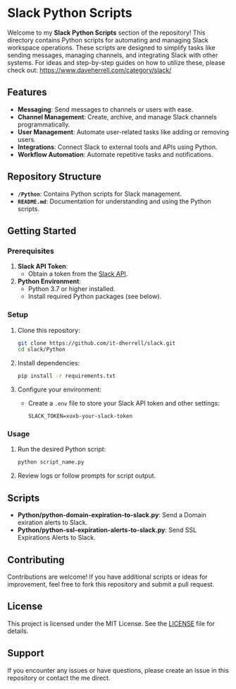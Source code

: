 # Slack Python Scripts

Welcome to my **Slack Python Scripts** section of the repository! This directory contains Python scripts for automating and managing Slack workspace operations. These scripts are designed to simplify tasks like sending messages, managing channels, and integrating Slack with other systems.  For ideas and step-by-step guides on how to utilize these, please check out: https://www.daveherrell.com/category/slack/

## Features

- **Messaging**: Send messages to channels or users with ease.
- **Channel Management**: Create, archive, and manage Slack channels programmatically.
- **User Management**: Automate user-related tasks like adding or removing users.
- **Integrations**: Connect Slack to external tools and APIs using Python.
- **Workflow Automation**: Automate repetitive tasks and notifications.

## Repository Structure

- **`/Python`**: Contains Python scripts for Slack management.
- **`README.md`**: Documentation for understanding and using the Python scripts.

## Getting Started

### Prerequisites

1. **Slack API Token**:
   - Obtain a token from the [Slack API](https://api.slack.com/).
2. **Python Environment**:
   - Python 3.7 or higher installed.
   - Install required Python packages (see below).

### Setup

1. Clone this repository:
   ```bash
   git clone https://github.com/it-dherrell/slack.git
   cd slack/Python
   ```

2. Install dependencies:
   ```bash
   pip install -r requirements.txt
   ```

3. Configure your environment:
   - Create a `.env` file to store your Slack API token and other settings:
     ```env
     SLACK_TOKEN=xoxb-your-slack-token
     ```

### Usage

1. Run the desired Python script:
   ```bash
   python script_name.py
   ```

2. Review logs or follow prompts for script output.

## Scripts

- **Python/python-domain-expiration-to-slack.py**: Send a Domain exiration alerts to Slack.
- **Python/python-ssl-expiration-alerts-to-slack.py**: Send SSL Expirations Alerts to Slack.

## Contributing

Contributions are welcome! If you have additional scripts or ideas for improvement, feel free to fork this repository and submit a pull request.

## License

This project is licensed under the MIT License. See the [LICENSE](../LICENSE) file for details.

## Support

If you encounter any issues or have questions, please create an issue in this repository or contact the me direct.


